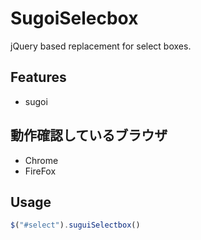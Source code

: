 # SugoiSelecbox
jQuery based replacement for select boxes.

## Features
* sugoi

## 動作確認しているブラウザ
* Chrome
* FireFox

## Usage
```javascript
$("#select").suguiSelectbox()
```
